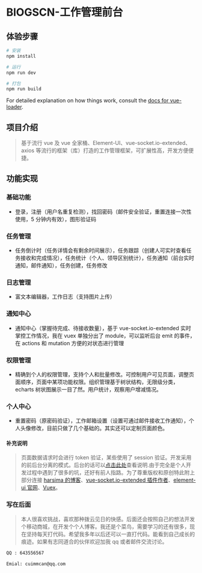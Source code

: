 # BlOGSCN-工作管理前台

>

## 体验步骤

```bash
# 安装
npm install

# 运行
npm run dev

# 打包
npm run build
```

For detailed explanation on how things work, consult the [docs for vue-loader](http://vuejs.github.io/vue-loader).

## 项目介绍

> 基于流行 vue 及 vue 全家桶、Element-UI、vue-socket.io-extended、axios 等流行的框架（库）打造的工作管理框架，可扩展性高，开发方便便捷。

## 功能实现

### 基础功能

* 登录，注册（用户名重复检测），找回密码（邮件安全验证，重置连接一次性使用，5 分钟内有效），图形验证码

### 任务管理

* 任务倒计时（任务详情会有剩余时间展示），任务跟踪（创建人可实时查看任务接收和完成情况），任务统计（个人、领导区别统计），任务通知（前台实时通知，邮件通知），任务创建，任务修改

### 日志管理

* 富文本编辑器，工作日志（支持图片上传）

### 通知中心

* 通知中心（掌握待完成、待接收数量），基于 vue-socket.io-extended 实时掌控工作情况，我在 vuex 单独分出了 module，可以监听后台 emit 的事件，在 actions 和 mutation 方便的对状态进行管理

### 权限管理

* 精确到个人的权限管理，支持个人和批量修改。可控制用户可见页面，调整页面顺序，页面中某项功能权限。组织管理基于树状结构，无限级分类，echarts 树状图展示一目了然。用户统计，观察用户增减情况。

### 个人中心

* 重置密码（原密码验证），工作邮箱设置（设置可通过邮件接收工作通知），个人头像修改，目前只做了几个基础的。其实还可以定制页面颜色。

#### 补充说明

> 页面数据请求时会进行 token 验证，某些使用了 session 验证。开发采用的前后台分离的模式。后台的话可以[点击此处](https://github.com/woniu3821/new)查看说明.由于完全是个人开发过程中遇到了很多的坑，还好有前人指路。为了尊重版权和原创特此附上部分连接
> [harsima 的博客](https://blog.csdn.net/harsima/article/details/77949623)、[vue-socket.io-extended 插件作者](https://www.npmjs.com/package/vue-socket.io-extended)、[element-ui 官网](http://element-cn.eleme.io/#/zh-CN)、[Vuex](https://vuex.vuejs.org/zh-cn/intro.html)。

### 写在后面

> 本人很喜欢挑战，喜欢那种拨云见日的快感。后面还会按照自己的想法开发个移动商城，在开发个个人博客。我还是个菜鸟，需要学习的还有很多，现在坚持每天打代码。希望我多年以后还可以一直打代码。能看到自己成长的痕迹。如果有志同道合的伙伴欢迎加我 qq 或者邮件交流讨论。

```bash
QQ : 643556567

Emial: cuimmcan@qq.com
```
